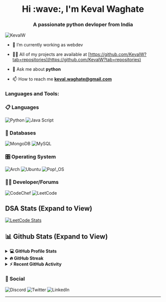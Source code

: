 <h1 align="center">Hi :wave:, I'm Keval Waghate</h1>
<h3 align="center">A passionate python devloper from India</h3>

<p align="left"> <img src="https://komarev.com/ghpvc/?username=KevalW&label=Profile%20views&color=0e75b6&style=flat" alt="KevalW" /> </p>



- 🔭 I’m currently working as webdev

- 👨‍💻 All of my projects are available at [https://github.com/KevalW?tab=repositories](https://github.com/KevalW?tab=repositories)

- 💬 Ask me about **python**

- 📫 How to reach me **keval.waghate@gmail.com**

<h3 align="left">Languages and Tools:</h3>

### 📋 Languages
![Python](https://img.shields.io/badge/Python-blue)
![Java Script](https://img.shields.io/badge/Java%20Script-yellow)

### 💾 Databases
![MongoDB](https://img.shields.io/badge/MongoDB-%234ea94b.svg?style=for-the-badge&logo=mongodb&logoColor=white)
![MySQL](https://img.shields.io/badge/mysql-%2300000f.svg?style=for-the-badge&logo=mysql&logoColor=white)

### 🎛️ Operating System
![Arch](https://img.shields.io/badge/Arch%20Linux-1793D1?logo=arch-linux&logoColor=fff&style=for-the-badge)
![Ubuntu](https://img.shields.io/badge/Ubuntu-E95420?style=for-the-badge&logo=ubuntu&logoColor=white)
![Pop!\_OS](https://img.shields.io/badge/Pop!_OS-48B9C7?style=for-the-badge&logo=Pop!_OS&logoColor=white)

### 🧑‍💻 Developer/Forums
![CodeChef](https://img.shields.io/badge/CodeChef-%23964B00.svg?style=for-the-badge&logo=CodeChef&logoColor=white) 
![LeetCode](https://img.shields.io/badge/Leetcode-000000?style=for-the-badge&logo=LeetCode&logoColor=#d16c06)

## DSA Stats (Expand to View)
[![LeetCode Stats](https://leetcard.jacoblin.cool/Keval23?theme=dark&font=Raleway)](https://leetcode.com/u/Keval23/)


## 📊 Github Stats (Expand to View)

<details> 
  <summary><b>💻 GitHub Profile Stats</b></summary>
  <p align="center">
    <a><img alt="Gihub Profile Stats" src="https://github-readme-stats.vercel.app/api?username=KevalW&show_icons=true&theme=radical" alt="KevalW" height="192px"/></a>
	</p>
  </p>
</details>
<details>
  <summary><b>🔥 GitHub Streak</b></summary>
  <p align="center">
   <a><img alt="Gihub Streak" src="https://github-readme-streak-stats.herokuapp.com/?user=KevalW&theme=radical" /></a>

</details>
<details>
  <summary><b>⚡ Recent GitHub Activity</b></summary>
 <p align="center">
   <a><img alt="Contribution Graph" src="https://raw.githubusercontent.com/KevalW/KevalW/master/profile-summary-card-output/2077/0-profile-details.svg" /></a>
   <!--<a><img alt="Valeri Gokadze's Activity Graph" src="https://github-readme-activity-graph.vercel.app/graph?username=KevalW&custom_title=Keval%20Waghate's%20Activity%20Graph&theme=react-dark" /></a>-->
</details>


### 💬 Social
![Discord](https://img.shields.io/badge/Discord-%235865F2.svg?style=for-the-badge&logo=discord&logoColor=white)
![Twitter](https://img.shields.io/badge/Twitter-%231DA1F2.svg?style=for-the-badge&logo=Twitter&logoColor=white) 
![LinkedIn](https://img.shields.io/badge/linkedin-%230077B5.svg?style=for-the-badge&logo=linkedin&logoColor=white)


---
